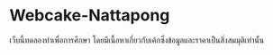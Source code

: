 # Webcake-Nattapong
เว็บนี้ทดลองทำเพื่อการศึกษา โดยมีเนื้อหาเกี่ยวกับเค้กซึ่งข้อมูลและราคาเป็นสิ่งสมมุติเท่านั้น